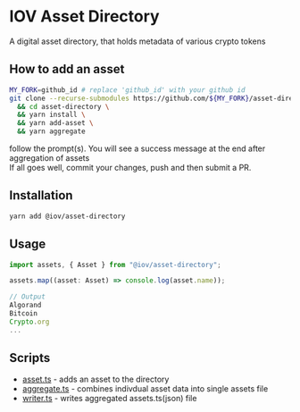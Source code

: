 # IOV Asset Directory

A digital asset directory, that holds metadata of various crypto tokens

## How to add an asset

```sh
MY_FORK=github_id # replace 'github_id' with your github id
git clone --recurse-submodules https://github.com/${MY_FORK}/asset-directory.git \
  && cd asset-directory \
  && yarn install \
  && yarn add-asset \
  && yarn aggregate
```

follow the prompt(s). You will see a success message at the end after aggregation of assets  
If all goes well, commit your changes, push and then submit a PR.

## Installation

```sh
yarn add @iov/asset-directory
```

## Usage

```ts
import assets, { Asset } from "@iov/asset-directory";

assets.map((asset: Asset) => console.log(asset.name));

// Output
Algorand
Bitcoin
Crypto.org
...
```

## Scripts

- [asset.ts](src/addAsset.ts) - adds an asset to the directory
- [aggregate.ts](src/aggregate.ts) - combines indivdual asset data into single assets file
- [writer.ts](src/writer.ts) - writes aggregated assets.ts(json) file
